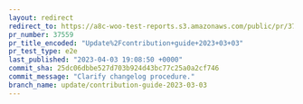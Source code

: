 ```yaml
---
layout: redirect
redirect_to: https://a8c-woo-test-reports.s3.amazonaws.com/public/pr/37559/e2e/index.html
pr_number: 37559
pr_title_encoded: "Update%2Fcontribution+guide+2023+03+03"
pr_test_type: e2e
last_published: "2023-04-03 19:08:50 +0000"
commit_sha: 25dc06dbbe527d703b924d43bc77c25a0a2cf746
commit_message: "Clarify changelog procedure."
branch_name: update/contribution-guide-2023-03-03
---
```

